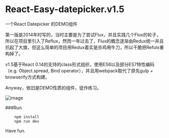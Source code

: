 React-Easy-datepicker.v1.5
=====================

一个React Datepicker 的DEMO组件

第一版是2014年时写的，当时主要是为了尝试Flux，并且实践几个Flux的轮子，所以在项目里引入了Reflux，然而一年过去了，Flux的概念逐渐由Redux统一并且抗起了大旗，但这么简单的项目用Redux着实是杀鸡用牛刀，所以干脆把Refulx重构掉了。

v1.5基于React 0.14的支持的class形式组织，使用ES6以及部分ES7特性编码（e.g. Object.spread, Bind operator），并且用webpack取代了原先gulp + browserify方式构建。

Anyway，依旧是DEMO性质的组件，徒作练习。

![image](https://raw.githubusercontent.com/Saviio/Saviio.github.io/master/images/1120.jpg)

###Run
```
    npm install
    npm run dev
```

Have fun.
